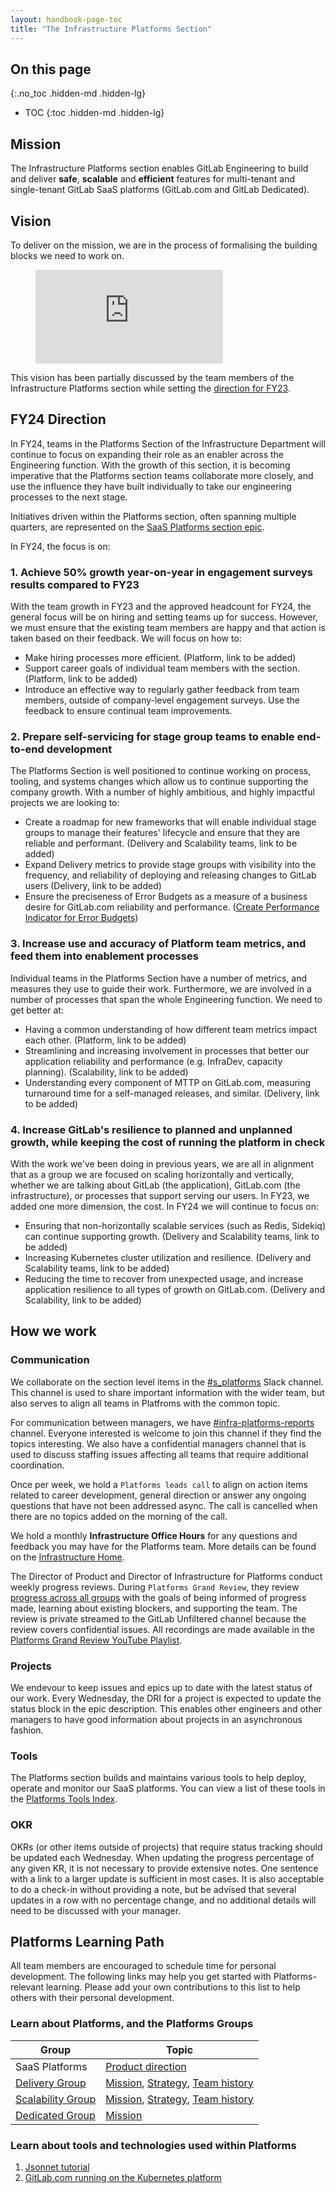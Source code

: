 ```yaml
---
layout: handbook-page-toc
title: "The Infrastructure Platforms Section"
---
```



## On this page
{:.no_toc .hidden-md .hidden-lg}

- TOC
{:toc .hidden-md .hidden-lg}

## Mission

The Infrastructure Platforms section enables GitLab Engineering to build and deliver **safe**, **scalable** and **efficient** features for multi-tenant and single-tenant GitLab SaaS platforms (GitLab.com and GitLab Dedicated).

## Vision

To deliver on the mission, we are in the process of formalising the building blocks we need to work on.

<figure class="video_container">
  <iframe src="https://www.youtube.com/embed/Vui6_iULzPw" frameborder="0" allowfullscreen="true"> </iframe>
</figure>

This vision has been partially discussed by the team members of the Infrastructure Platforms section while setting the [direction for FY23](https://gitlab.com/gitlab-com/gl-infra/mstaff/-/issues/101).

## FY24 Direction

In FY24, teams in the Platforms Section of the Infrastructure Department will continue to focus on expanding their role as an enabler across the Engineering function. With the growth of this section, it is becoming imperative that the Platforms section teams collaborate more closely, and use the influence they have built individually to take our engineering processes to the next stage.

Initiatives driven within the Platforms section, often spanning multiple quarters, are represented on the [SaaS Platforms section epic](https://gitlab.com/groups/gitlab-com/-/epics/2115).

In FY24, the focus is on:

### 1. Achieve 50% growth year-on-year in engagement surveys results compared to FY23

With the team growth in FY23 and the approved headcount for FY24, the general focus will be on hiring and setting teams up for success. However, we must ensure that the existing team members are happy and that action is taken based on their feedback. We will focus on how to:

* Make hiring processes more efficient. (Platform, link to be added)
* Support career goals of individual team members with the section. (Platform, link to be added)
* Introduce an effective way to regularly gather feedback from team members, outside of company-level engagement surveys. Use the feedback to ensure continual team improvements. 

### 2. Prepare self-servicing for stage group teams to enable end-to-end development

The Platforms Section is well positioned to continue working on process, tooling, and systems changes which allow us to continue supporting the company growth. With a number of highly ambitious, and highly impactful projects we are looking to:

* Create a roadmap for new frameworks that will enable individual stage groups to manage their features' lifecycle and ensure that they are reliable and performant. (Delivery and Scalability teams, link to be added)
* Expand Delivery metrics to provide stage groups with visibility into the frequency, and reliability of deploying and releasing changes to GitLab users (Delivery, link to be added) 
* Ensure the preciseness of Error Budgets as a measure of a business desire for GitLab.com reliability and performance. ([Create Performance Indicator for Error Budgets](https://gitlab.com/gitlab-com/gl-infra/scalability/-/issues/1997))

### 3. Increase use and accuracy of Platform team metrics, and feed them into enablement processes

Individual teams in the Platforms Section have a number of metrics, and measures they use to guide their work. Furthermore, we are involved in a number of processes that span the whole Engineering function. We need to get better at:

* Having a common understanding of how different team metrics impact each other. (Platform, link to be added)
* Streamlining and increasing involvement in processes that better our application reliability and performance (e.g. InfraDev, capacity planning). (Scalability, link to be added)
* Understanding every component of MTTP on GitLab.com, measuring turnaround time for a self-managed releases, and similar. (Delivery, link to be added)

### 4. Increase GitLab's resilience to planned and unplanned growth, while keeping the cost of running the platform in check

With the work we've been doing in previous years, we are all in alignment that as a group we are focused on scaling horizontally and vertically, whether we are talking about GitLab (the application), GitLab.com (the infrastructure), or processes that support serving our users. In FY23, we added one more dimension, the cost. In FY24 we will continue to focus on:

* Ensuring that non-horizontally scalable services (such as Redis, Sidekiq) can continue supporting growth. (Delivery and Scalability teams, link to be added)
* Increasing Kubernetes cluster utilization and resilience. (Delivery and Scalability teams, link to be added)
* Reducing the time to recover from unexpected usage, and increase application resilience to all types of growth on GitLab.com. (Delivery and Scalability, link to be added)

## How we work

### Communication

We collaborate on the section level items in the [#s_platforms](https://gitlab.slack.com/archives/C02D1HQRTKQ) Slack channel. This channel is used to share important information with the wider team, but also serves to align all teams in Platfroms with the common topic.

For communication between managers, we have [#infra-platforms-reports](https://gitlab.slack.com/archives/C010QV6RRB3) channel. Everyone interested is welcome to join this channel if they find the topics interesting. We also have a confidential managers channel that is used to discuss staffing issues affecting all teams that require additional coordination.

Once per week, we hold a `Platforms leads call` to align on action items related to career development, general direction or answer any ongoing questions that have not been addressed async. The call is cancelled when there are no topics added on the morning of the call.

We hold a monthly **Infrastructure Office Hours** for any questions and feedback you may have for the Platforms team. More details can be found on the [Infrastructure Home](../#infrastructureofficehours). 

The Director of Product and Director of Infrastructure for Platforms conduct weekly progress reviews. During `Platforms Grand Review`, they review [progress across all groups](https://gitlab.com/groups/gitlab-com/-/epics/2115) with the goals of being informed of progress made, learning about existing blockers, and supporting the team. The review is private streamed to the GitLab Unfiltered channel because the review covers confidential issues. All recordings are made available in the [Platforms Grand Review YouTube Playlist](https://www.youtube.com/playlist?list=PL05JrBw4t0KqDXSHdlUvPWHOj_Hw8JdQ1).

### Projects

We endevour to keep issues and epics up to date with the latest status of our work. Every Wednesday, the DRI for a project is expected to update the status block in the epic description. This enables other engineers and other managers to have good information about projects in an asynchronous fashion. 

### Tools

The Platforms section builds and maintains various tools to help deploy, operate and monitor our SaaS platforms. You can view a list of these tools in the [Platforms Tools Index](https://about.gitlab.com/handbook/engineering/infrastructure/platforms/tools/).

### OKR
 
OKRs (or other items outside of projects) that require status tracking should be updated each Wednesday. When updating the progress percentage of any given KR, it is not necessary to provide extensive notes. One sentence with a link to a larger update is sufficient in most cases. It is also acceptable to do a check-in without providing a note, but be advised that several updates in a row with no percentage change, and no additional details will need to be discussed with your manager.

## Platforms Learning Path

All team members are encouraged to schedule time for personal development. The following links may help you get started with Platforms-relevant learning. Please add your own contributions to this list to help others with their personal development. 

### Learn about Platforms, and the Platforms Groups

| Group | Topic |
|-------|-------|
| SaaS Platforms | [Product direction](https://about.gitlab.com/direction/saas-platforms/) |
| [Delivery Group](https://about.gitlab.com/handbook/engineering/infrastructure/team/delivery) | [Mission](https://about.gitlab.com/handbook/engineering/infrastructure/team/delivery/#mission), [Strategy](https://about.gitlab.com/handbook/engineering/infrastructure/team/delivery/#strategy), [Team history](https://about.gitlab.com/handbook/engineering/infrastructure/team/delivery/#history) |
| [Scalability Group](https://about.gitlab.com/handbook/engineering/infrastructure/team/scalability/) | [Mission](https://about.gitlab.com/handbook/engineering/infrastructure/team/scalability/#mission), [Strategy](https://about.gitlab.com/handbook/engineering/infrastructure/team/scalability/#strategy), [Team history](https://about.gitlab.com/handbook/engineering/infrastructure/team/scalability/#history) |
| [Dedicated Group](https://about.gitlab.com/handbook/engineering/infrastructure/team/gitlab-dedicated/) | [Mission](https://about.gitlab.com/handbook/engineering/infrastructure/team/gitlab-dedicated/#mission) |

### Learn about tools and technologies used within Platforms

1. [Jsonnet tutorial](https://jsonnet.org/learning/tutorial.html)
2. [GitLab.com running on the Kubernetes platform](https://about.gitlab.com/handbook/engineering/infrastructure/production/kubernetes/gitlab-com/)

